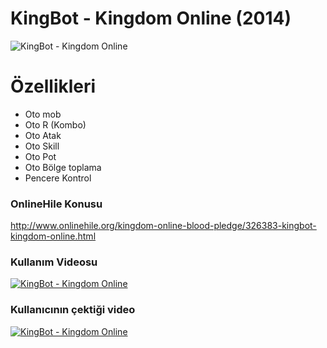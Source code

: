 # KingBot - Kingdom Online (2014)
![KingBot - Kingdom Online](http://git.piednight.com/img/kingbot.png)

# Özellikleri
  - Oto mob
  - Oto R (Kombo)
  - Oto Atak
  - Oto Skill
  - Oto Pot
  - Oto Bölge toplama
  - Pencere Kontrol

### OnlineHile Konusu
http://www.onlinehile.org/kingdom-online-blood-pledge/326383-kingbot-kingdom-online.html

### Kullanım Videosu
[![KingBot - Kingdom Online](http://git.piednight.com/img/kingbot1.jpg)](https://youtu.be/wxEV7jWJXOE)

### Kullanıcının çektiği video
[![KingBot - Kingdom Online](http://git.piednight.com/img/kingbot2.jpg)](https://youtu.be/qYOfpNw5Uuo)
